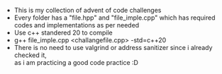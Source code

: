 * This is my collection of advent of code challenges   
* Every folder has a "file.hpp" and "file_imple.cpp" which has required codes and implementations as per needed  
* Use c++ standered 20 to compile  
* g++ file_imple.cpp <challangefile.cpp> -std=c++20  
* There is no need to use valgrind or address sanitizer since i already checked it,  
as i am practicing a good code practice :D
